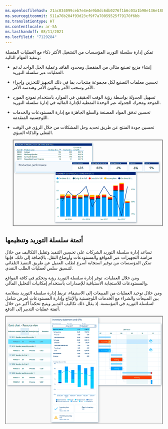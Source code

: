 ```yaml
---
ms.openlocfilehash: 21ac034099ceb7e4e4e9b8dc6db0276f1b6c03a1b90e136e18824ca1b8556c7a
ms.sourcegitcommit: 511a76b204f93d23cf9f7a70059525f79170f6bb
ms.translationtype: HT
ms.contentlocale: ar-SA
ms.lasthandoff: 08/11/2021
ms.locfileid: "7129284"
---
```

تمكن إدارة سلسلة التوريد المؤسسات من التشغيل الأكثر ذكاء مع العمليات المتصلة وتنفيذ المهام التالية:
 
- إنشاء مزيج تصنيع مثالي من المنفصل ومحدود الفاقد وعملية الحل الواحد لدعم العمليات عبر سلسلة التوريد.
- تحسين معلمات التصنيع لكل مجموعة منتجات، بما في ذلك التجهيز للتخزين وإجراء الأمر وسحب الأمر وتكوين الأمر وهندسة الأمر.
- تسهيل الجدولة بواسطة رؤية الوقت الحقيقي في الموارد باستخدام نموذج المورد الموحد ومحرك الجدولة عبر الوحدة النمطية للإدارة المالية في إدارة سلسلة التوريد.
- تحسين تدفق المواد المصنعة والسلع الجاهزة مع إدارة المستودعات والخدمات اللوجستية المتقدمة.
- تحسين جودة المنتج عن طريق تحديد وحل المشكلات من خلال الرؤى في الوقت الفعلي والذكاء التنبؤي.
 
    ![لقطات شاشة للجداول والرسوم التي تحتوي على رؤى دقيقة ومعلومات.](../media/scm-1.png)

## <a name="automate-and-streamline-your-supply-chain"></a>أتمتة سلسلة التوريد وتنظيمها 

تساعد إدارة سلسلة التوريد الشركات على تحسين التنفيذ وتقليل التكاليف من خلال مزامنة التجهيزات عبر المواقع والمستودعات وأوضاع النقل. بالإضافة إلى ذلك، فإنها تمكن المؤسسات من توفير استجابة أسرع لطلب العميل عن طريق التنفيذ التلقائي لتنسيق سلس لعمليات الطلب النقدي.

ومن خلال العمليات، توفر إدارة سلسلة التوريد رؤية وتحكم في كافة المواقع والمستودعات للاستجابة الاستباقية للإصدارات باستخدام إمكانيات التحليل المالي.

ومن خلال توحيد العمليات من المبيعات إلى الاستيفاء، تربط إدارة سلسلة التوريد بسلاسة بين المبيعات والشراء مع الخدمات اللوجستية والإنتاج وإدارة المستودعات لعرض شامل لسلسلة التوريد في المؤسسة. إذ يقلل ذلك تكاليف التدبير ويتيح تحكماً أكبر من خلال أتمتة عمليات التدبير إلى الدفع‬.
 
[ ![لقطات شاشة لاثنين من الرسوم البيانية التي تبين الموارد وبيانات المخزون ومؤشرات الأداء الرئيسية.](../media/scm-2.png)](../media/scm-2.png#lightbox)

